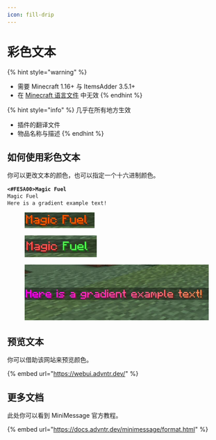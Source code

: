 ```yaml
---
icon: fill-drip
---
```


# 彩色文本

{% hint style="warning" %}
* 需要 Minecraft 1.16+ 与 ItemsAdder 3.5.1+
* 在 [Minecraft 语言文件](minecraft-language-files.md) 中无效
{% endhint %}

{% hint style="info" %}
几乎在所有地方生效

* 插件的翻译文件
* 物品名称与描述
{% endhint %}

## 如何使用彩色文本

你可以更改文本的颜色，也可以指定一个十六进制颜色。

<pre><code><strong><#FE5A00>Magic Fuel
</strong><red>Magic <green>Fuel
<gradient:#ff00ee:#f79459>Here is a gradient example text!
</code></pre>

<div><figure><img src="../.gitbook/assets/image (3) (1).png" alt=""><figcaption></figcaption></figure> <figure><img src="../.gitbook/assets/image (2) (1) (1).png" alt=""><figcaption></figcaption></figure> <figure><img src="../.gitbook/assets/image (45).png" alt=""><figcaption></figcaption></figure></div>

## 预览文本

你可以借助该网站来预览颜色。

{% embed url="https://webui.advntr.dev/" %}

## 更多文档

此处你可以看到 MiniMessage 官方教程。

{% embed url="https://docs.advntr.dev/minimessage/format.html" %}